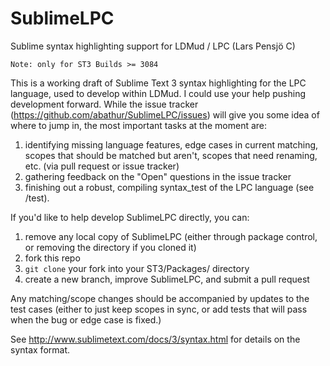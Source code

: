 # SublimeLPC
Sublime syntax highlighting support for LDMud / LPC (Lars Pensjö C)

    Note: only for ST3 Builds >= 3084

This is a working draft of Sublime Text 3 syntax highlighting for the LPC language, used to develop within LDMud. I could use your help pushing development forward. While the issue tracker (https://github.com/abathur/SublimeLPC/issues) will give you some idea of where to jump in, the most important tasks at the moment are:

1. identifying missing language features, edge cases in current matching, scopes that should be matched but aren't, scopes that need renaming, etc. (via pull request or issue tracker)
2. gathering feedback on the "Open" questions in the issue tracker
3. finishing out a robust, compiling syntax_test of the LPC language (see /test).

If you'd like to help develop SublimeLPC directly, you can:

1. remove any local copy of SublimeLPC (either through package control, or removing the directory if you cloned it)
2. fork this repo
3. `git clone` your fork into your ST3/Packages/ directory
4. create a new branch, improve SublimeLPC, and submit a pull request

Any matching/scope changes should be accompanied by updates to the test cases (either to just keep scopes in sync, or add tests that will pass when the bug or edge case is fixed.)

See http://www.sublimetext.com/docs/3/syntax.html for details on the syntax format.

